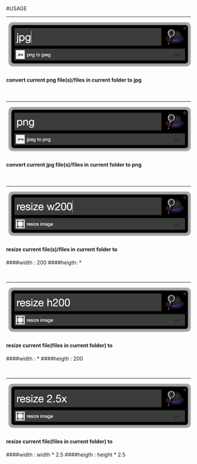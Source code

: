 #USAGE

----

![hosts workflow](https://raw.githubusercontent.com/antscript/AlfredWorkflow/master/res/imageTool-1_0.5x.png)
#### convert current png file(s)/files in current folder to jpg

<br>

----

![hosts workflow](https://raw.githubusercontent.com/antscript/AlfredWorkflow/master/res/imageTool-2_0.5x.png)
#### convert current jpg file(s)/files in current folder to png

<br>

----

![hosts workflow](https://raw.githubusercontent.com/antscript/AlfredWorkflow/master/res/imageTool-3_0.5x.png)
#### resize current file(s)/files in current folder to
####width : 200
####heigth: *

<br>

----

![hosts workflow](https://raw.githubusercontent.com/antscript/AlfredWorkflow/master/res/imageTool-4_0.5x.png)
#### resize current file(files in current folder) to
####width : *
####heigth : 200

<br>

----

![hosts workflow](https://raw.githubusercontent.com/antscript/AlfredWorkflow/master/res/imageTool-5_0.5x.png)
#### resize current file(files in current folder) to
####width : width * 2.5
####heigth : height * 2.5